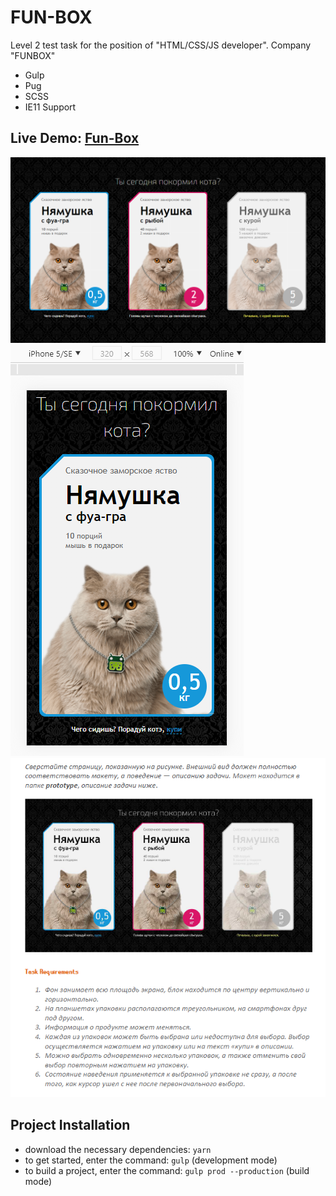 # FUN-BOX

Level 2 test task for the position of "HTML/CSS/JS developer". Company "FUNBOX"

* Gulp
* Pug
* SCSS
* IE11 Support

## Live Demo: [Fun-Box](https://volkovva.github.io/test-tasks/fun-box/)

![fun-box](fun-box/screenshots/desktop.png "demo fun-box")
![fun-box](fun-box/screenshots/mobile.png "demo fun-box")
![fun-box](fun-box/screenshots/task.png "demo fun-box")

## Project Installation

* download the necessary dependencies: ```yarn```
* to get started, enter the command: ```gulp``` (development mode)
* to build a project, enter the command: ```gulp prod --production``` (build mode)